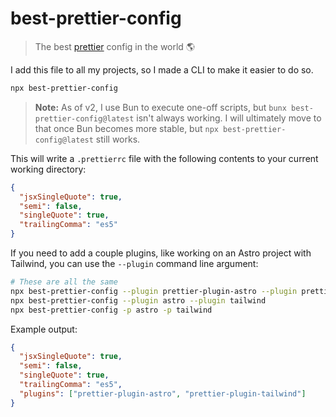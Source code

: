 # best-prettier-config

> The best [prettier][] config in the world :earth_americas:

I add this file to all my projects, so I made a CLI to make it easier to do so.

```sh
npx best-prettier-config
```

> **Note:** As of v2, I use Bun to execute one-off scripts, but `bunx best-prettier-config@latest` isn't always working. I will ultimately move to that once Bun becomes more stable, but `npx best-prettier-config@latest` still works.

This will write a `.prettierrc` file with the following contents to your current working directory:

```json
{
  "jsxSingleQuote": true,
  "semi": false,
  "singleQuote": true,
  "trailingComma": "es5"
}
```

If you need to add a couple plugins, like working on an Astro project with Tailwind, you can use the `--plugin` command line argument:

```sh
# These are all the same
npx best-prettier-config --plugin prettier-plugin-astro --plugin prettier-plugin-tailwind
npx best-prettier-config --plugin astro --plugin tailwind
npx best-prettier-config -p astro -p tailwind
```

Example output:

```json
{
  "jsxSingleQuote": true,
  "semi": false,
  "singleQuote": true,
  "trailingComma": "es5",
  "plugins": ["prettier-plugin-astro", "prettier-plugin-tailwind"]
}
```

[prettier]: https://github.com/prettier/prettier
